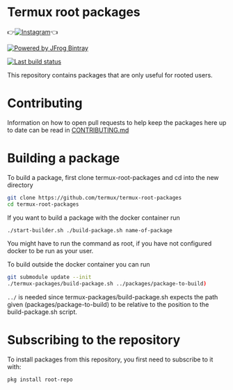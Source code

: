 # Termux root packages
👉[![Instagram](https://img.shields.io/badge/INSTAGRAM-FOLLOW-red?style=for-the-badge&logo=instagram)](https://www.instagram.com/shubham_g0sain)👈

[![Powered by JFrog Bintray](./.github/static/powered-by-bintray.png)](https://bintray.com)

[![Last build status](https://github.com/termux/termux-root-packages/workflows/Packages/badge.svg)](https://github.com/termux/termux-root-packages/actions)

This repository contains packages that are only useful for rooted users.

# Contributing

Information on how to open pull requests to help keep the packages here up to date can be read in [CONTRIBUTING.md](CONTRIBUTING.md)

# Building a package

To build a package, first clone termux-root-packages and cd into the new directory
```sh
git clone https://github.com/termux/termux-root-packages
cd termux-root-packages
```

If you want to build a package with the docker container run
```sh
./start-builder.sh ./build-package.sh name-of-package
```
You might have to run the command as root, if you have not configured docker to be run as your user.

To build outside the docker container you can run
```sh
git submodule update --init
./termux-packages/build-package.sh ../packages/package-to-build)
```
`../` is needed since termux-packages/build-package.sh expects the path given (packages/package-to-build) to be relative to the position to the build-package.sh script.

# Subscribing to the repository

To install packages from this repository, you first need to subscribe to it with:
```sh
pkg install root-repo
```
